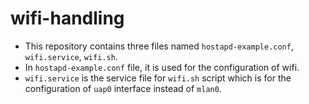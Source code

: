 # wifi-handling

* This repository contains three files named `hostapd-example.conf`, `wifi.service`, `wifi.sh`.
* In `hostapd-example.conf` file, it is used for the configuration of wifi. 
* `wifi.service` is the service file for `wifi.sh` script which is for the configuration of `uap0` interface instead of `mlan0`.
